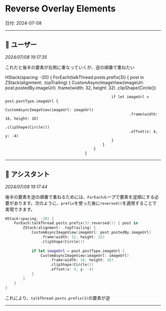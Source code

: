 # Reverse Overlay Elements

日付: 2024-07-08

---

## 👤 ユーザー
*2024/07/08 19:17:35*

これだと後半の要素が右側に重なっていくが、逆の順番で重ねたい

HStack(spacing: -20) {
                                            ForEach(talkThread.posts.prefix(3)) { post in
                                                ZStack(alignment: .topTrailing) {
                                                    CustomAsyncImageView(imageUrl: post.postedBy.imageUrl)
                                                        .frame(width: 32, height: 32)
                                                        .clipShape(Circle())
                                                    
                                                    if let imageUrl = post.postType.imageUrl {
                                                        CustomAsyncImageView(imageUrl: imageUrl)
                                                            .frame(width: 16, height: 16)
                                                            .clipShape(Circle())
                                                            .offset(x: 4, y: -4)
                                                    }
                                                }
                                            }
                                        }

---

## 🤖 アシスタント
*2024/07/08 19:17:44*

後半の要素を逆の順番で重ねるためには、`ForEach`ループで要素を逆順にする必要があります。次のように、`prefix`を使った後に`reversed()`を適用することで実現できます。

```swift
HStack(spacing: -20) {
    ForEach(talkThread.posts.prefix(3).reversed()) { post in
        ZStack(alignment: .topTrailing) {
            CustomAsyncImageView(imageUrl: post.postedBy.imageUrl)
                .frame(width: 32, height: 32)
                .clipShape(Circle())
            
            if let imageUrl = post.postType.imageUrl {
                CustomAsyncImageView(imageUrl: imageUrl)
                    .frame(width: 16, height: 16)
                    .clipShape(Circle())
                    .offset(x: 4, y: -4)
            }
        }
    }
}
```

これにより、`talkThread.posts.prefix(3)`の要素が逆

---
